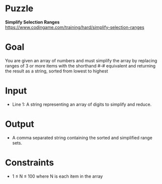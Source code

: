 # Puzzle
**Simplify Selection Ranges** https://www.codingame.com/training/hard/simplify-selection-ranges

# Goal
You are given an array of numbers and must simplify the array by replacing ranges of 3 or more items with the shorthand #-# equivalent and returning the result as a string, sorted from lowest to highest

# Input
* Line 1: A string representing an array of digits to simplify and reduce.

# Output
* A comma separated string containing the sorted and simplified range sets.

# Constraints
* 1 ≤ N ≤ 100 where N is each item in the array
